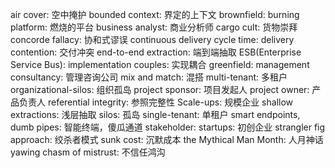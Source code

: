 air cover: 空中掩护
bounded context: 界定的上下文
brownfield:
burning platform: 燃烧的平台
business analyst: 商业分析师
cargo cult: 货物崇拜
concorde fallacy: 协和式谬误
continuous delivery
cycle time: 
delivery contention: 交付冲突
end-to-end extraction: 端到端抽取
ESB(Enterprise Service Bus): 
implementation couples: 实现耦合
greenfield: 
management consultancy: 管理咨询公司
mix and match: 混搭 
multi-tenant: 多租户
organizational-silos: 组织孤岛
project sponsor: 项目发起人
project owner: 产品负责人
referential integrity: 参照完整性
Scale-ups: 规模企业
shallow extractions: 浅层抽取
silos: 孤岛
single-tenant: 单租户
smart endpoints, dumb pipes: 智能终端，傻瓜通道
stakeholder: 
startups: 初创企业
strangler fig approach: 绞杀者模式
sunk cost: 沉默成本
the Mythical Man Month: 人月神话
yawing chasm of mistrust: 不信任鸿沟